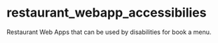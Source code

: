 # restaurant_webapp_accessibilies
Restaurant Web Apps that can be used by disabilities for book a menu. 
